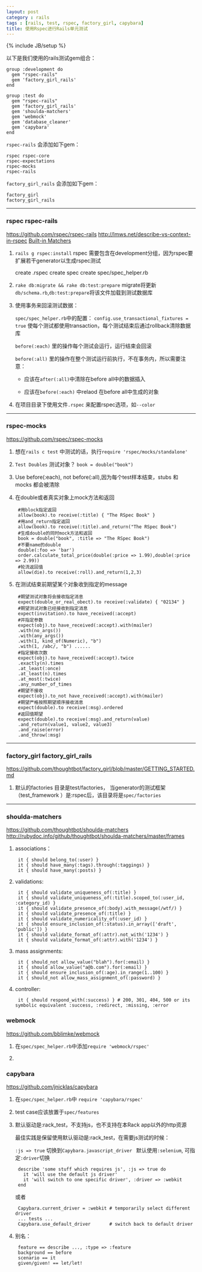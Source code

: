 ```yaml
---
layout: post
category : rails
tags : [rails, test, rspec, factory_girl, capybara]
title: 使用Rspec进行Rails单元测试
---
```

{% include JB/setup %}


以下是我们使用的rails测试gem组合：

    group :development do
      gem "rspec-rails"
      gem 'factory_girl_rails'
    end

    group :test do
      gem "rspec-rails"
      gem 'factory_girl_rails'
      gem 'shoulda-matchers'
      gem 'webmock'
      gem 'database_cleaner'
      gem 'capybara'
    end

`rspec-rails` 会添加如下gem：

    rspec rspec-core
    rspec-expectations
    rspec-mocks
    rspec-rails

`factory_girl_rails` 会添加如下gem：

    factory_girl
    factory_girl_rails

----

### rspec rspec-rails

<https://github.com/rspec/rspec-rails>
<http://lmws.net/describe-vs-context-in-rspec>
[Built-in Matchers](https://www.relishapp.com/rspec/rspec-expectations/docs/built-in-matchers)


1. `rails g rspec:install` rspec 需要包含在development分组，因为rspec要扩展若干generator以生成rspec测试

    create  .rspec
    create  spec
    create  spec/spec_helper.rb


2. `rake db:migrate && rake db:test:prepare` migrate将更新`db/schema.rb`,`db:test:prepare`将该文件加载到测试数据库

3. 使用事务来回滚测试数据：

   `spec/spec_helper.rb`中的配置： `config.use_transactional_fixtures = true` 使每个测试都使用transaction，每个测试结束后通过rollback清除数据库

    `before(:each)` 里的操作每个测试会运行，运行结束会回滚

    `before(:all)` 里的操作在整个测试运行前执行，不在事务内，所以需要注意：

    * 应该在`after(:all)`中清除在before all中的数据插入

    * 应该在`before(:each)` 中relaod 在before all中生成的对象

4. 在项目目录下使用文件`.rspec` 来配置rspec选项，如`--color`

----

### rspec-mocks

<https://github.com/rspec/rspec-mocks>

1. 想在`rails c test` 中测试的话，执行`require 'rspec/mocks/standalone'`

2. `Test Doubles` 测试对象？ `book = double("book")`

3. Use before(:each), not before(:all),因为每个test样本结束，stubs 和 mocks 都会被清除

3. 在double或者真实对象上mock方法和返回

        #用block指定返回
        allow(book).to receive(:title) { "The RSpec Book" }
        #用and_return指定返回
        allow(book).to receive(:title).and_return("The RSpec Book")
        #生成double的同时mock方法和返回
        book = double("book", :title => "The RSpec Book")
        #不要name的double
        double(:foo => 'bar')
        order.calculate_total_price(double(:price => 1.99),double(:price => 2.99))
        #轮流返回值
        allow(die).to receive(:roll).and_return(1,2,3)

4. 在测试结束前期望某个对象收到指定的message

        #期望测试对象将会接收指定消息
        expect(double_or_real_obect).to receive(:validate) { "02134" }
        #期望测试对象已经接收到指定消息
        expect(invitation).to have_received(:accept)
        #并指定参数
        expect(obj).to have_received(:accept).with(mailer)
        .with(no_args())
        .with(any_args())
        .with(1, kind_of(Numeric), "b")
        .with(1, /abc/, "b") ......
        #指定接收次数
        expect(obj).to have_received(:accept).twice
        .exactly(n).times
        .at_least(:once)
        .at_least(n).times
        .at_most(:twice)
        .any_number_of_times
        #期望不接收
        expect(obj).to_not have_received(:accept).with(mailer)
        #期望严格按照期望顺序接收消息
        expect(double).to receive(:msg).ordered
        #返回值期望
        expect(double).to receive(:msg).and_return(value)
        .and_return(value1, value2, value3)
        .and_raise(error)
        .and_throw(:msg)

----

### factory_girl factory_girl_rails

<https://github.com/thoughtbot/factory_girl/blob/master/GETTING_STARTED.md>


1. 默认的factories 目录是test/factories， 当generator的测试框架（test_framework ）是:rspec后，该目录将是`spec/factories`

----

### shoulda-matchers

<https://github.com/thoughtbot/shoulda-matchers>
<http://rubydoc.info/github/thoughtbot/shoulda-matchers/master/frames>

1. associations：

        it { should belong_to(:user) }
        it { should have_many(:tags).through(:taggings) }
        it { should have_many(:posts) }

2. validations:

        it { should validate_uniqueness_of(:title) }
        it { should validate_uniqueness_of(:title).scoped_to(:user_id, :category_id) }
        it { should validate_presence_of(:body).with_message(/wtf/) }
        it { should validate_presence_of(:title) }
        it { should validate_numericality_of(:user_id) }
        it { should ensure_inclusion_of(:status).in_array(['draft', 'public']) }
        it { should validate_format_of(:attr).not_with('1234') }
        it { should validate_format_of(:attr).with('1234') }

3. mass assignments:

        it { should_not allow_value("blah").for(:email) }
        it { should allow_value("a@b.com").for(:email) }
        it { should ensure_inclusion_of(:age).in_range(1..100) }
        it { should_not allow_mass_assignment_of(:password) }

4. controller:

        it { should respond_with(:success) } # 200, 301, 404, 500 or its symbolic equivalent :success, :redirect, :missing, :error

### webmock

<https://github.com/bblimke/webmock>

1. 在`spec/spec_helper.rb`中添加`require 'webmock/rspec'`

2. 

### capybara

<https://github.com/jnicklas/capybara>

1. 在`spec/spec_helper.rb`中 `require 'capybara/rspec'`

2. test case应该放置于`spec/features`

3. 默认驱动是:rack_test，不支持js，也不支持在本Rack app以外的http资源

   最佳实践是保留使用默认驱动是:rack_test，在需要js测试的时候：

   `:js => true` 切换到`Capybara.javascript_driver `  默认使用`:selenium`, 可指定`:driver`切换

        describe 'some stuff which requires js', :js => true do
          it 'will use the default js driver'
          it 'will switch to one specific driver', :driver => :webkit
        end

   或者

        Capybara.current_driver = :webkit # temporarily select different driver
        ... tests ...
        Capybara.use_default_driver       # switch back to default driver

4. 别名：

        feature == describe ..., :type => :feature
        background == before
        scenario == it
        given/given! == let/let!

